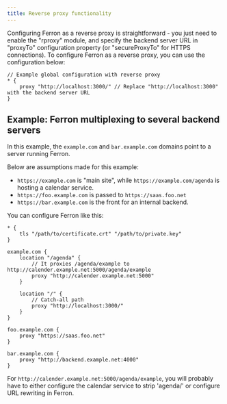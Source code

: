 ```yaml
---
title: Reverse proxy functionality
---
```


Configuring Ferron as a reverse proxy is straightforward - you just need to enable the "rproxy" module, and specify the backend server URL in "proxyTo" configuration property (or "secureProxyTo" for HTTPS connections). To configure Ferron as a reverse proxy, you can use the configuration below:

```kdl
// Example global configuration with reverse proxy
* {
    proxy "http://localhost:3000/" // Replace "http://localhost:3000" with the backend server URL
}
```

## Example: Ferron multiplexing to several backend servers

In this example, the `example.com` and `bar.example.com` domains point to a server running Ferron.

Below are assumptions made for this example:

- `https://example.com` is "main site", while `https://example.com/agenda` is hosting a calendar service.
- `https://foo.example.com` is passed to `https://saas.foo.net`
- `https://bar.example.com` is the front for an internal backend.

You can configure Ferron like this:

```kdl
* {
    tls "/path/to/certificate.crt" "/path/to/private.key"
}

example.com {
    location "/agenda" {
        // It proxies /agenda/example to http://calender.example.net:5000/agenda/example
        proxy "http://calender.example.net:5000"
    }

    location "/" {
        // Catch-all path
        proxy "http://localhost:3000/"
    }
}

foo.example.com {
    proxy "https://saas.foo.net"
}

bar.example.com {
    proxy "http://backend.example.net:4000"
}
```

For `http://calender.example.net:5000/agenda/example`, you will probably have to either configure the calendar service to strip 'agenda/' or configure URL rewriting in Ferron.
